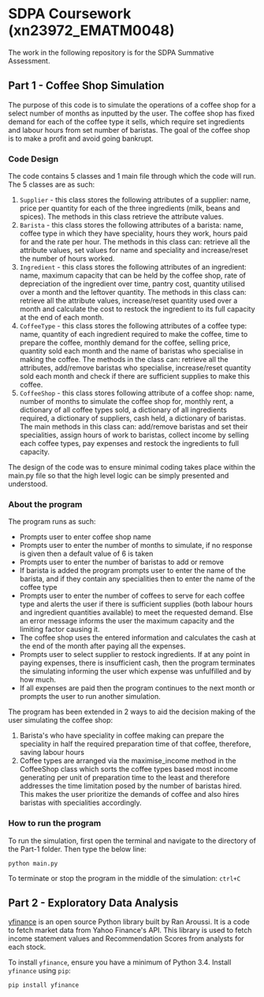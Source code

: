 # SDPA Coursework (xn23972_EMATM0048)

The work in the following repository is for the SDPA Summative Assessment.


## Part 1 - Coffee Shop Simulation
The purpose of this code is to simulate the operations of a coffee shop for a select number of months as inputted by the user. The coffee shop has fixed demand for each of the coffee type it sells, which require set ingredients and labour hours from set number of baristas. The goal of the coffee shop is to make a profit and avoid going bankrupt.

### Code Design
The code contains 5 classes and 1 main file through which the code will run. The 5 classes are as such:
1. `Supplier` - this class stores the following attributes of a supplier: name, price per quantity for each of the three ingredients (milk, beans and spices). The methods in this class retrieve the attribute values. 
2. `Barista` - this class stores the following attributes of a barista: name, coffee type in which they have speciality, hours they work, hours paid for and the rate per hour. The methods in this class can: retrieve all the attribute values, set values for name and speciality and increase/reset the number of hours worked.
3. `Ingredient` - this class stores the following attributes of an ingredient: name, maximum capacity that can be held by the coffee shop, rate of depreciation of the ingredient over time, pantry cost, quantity utilised over a month and the leftover quantity. The methods in this class can: retrieve all the attribute values, increase/reset quantity used over a month and calculate the cost to restock the ingredient to its full capacity at the end of each month. 
4. `CoffeeType` - this class stores the following attributes of a coffee type: name, quantity of each ingredient required to make the coffee, time to prepare the coffee, monthly demand for the coffee, selling price, quantity sold each month and the name of baristas who specialise in making the coffee. The methods in the class can: retrieve all the attributes, add/remove baristas who specialise, increase/reset quantity sold each month and check if there are sufficient supplies to make this coffee.
5. `CoffeeShop` - this class stores following attribute of a coffee shop: name, number of months to simulate the coffee shop for, monthly rent, a dictionary of all coffee types sold, a dictionary of all ingredients required, a dictionary of suppliers, cash held, a dictionary of baristas. The main methods in this class can: add/remove baristas and set their specialities, assign hours of work to baristas, collect income by selling each coffee types, pay expenses and restock the ingredients to full capacity. 

The design of the code was to ensure minimal coding takes place within the main.py file so that the high level logic can be simply presented and understood.

### About the program
The program runs as such:
- Prompts user to enter coffee shop name
- Prompts user to enter the number of months to simulate, if no response is given then a default value of 6 is taken
- Prompts user to enter the number of baristas to add or remove
- If barista is added the program prompts user to enter the name of the barista, and if they contain any specialities then to enter the name of the coffee type
- Prompts user to enter the number of coffees to serve for each coffee type and alerts the user if there is sufficient supplies (both labour hours and ingredient quantities available) to meet the requested demand. Else an error message informs the user the maximum capacity and the limiting factor causing it.
- The coffee shop uses the entered information and calculates the cash at the end of the month after paying all the expenses. 
- Prompts user to select supplier to restock ingredients. If at any point in paying expenses, there is insufficient cash, then the program terminates the simulating informing the user which expense was unfulfilled and by how much.
- If all expenses are paid then the program continues to the next month or prompts the user to run another simulation. 

The program has been extended in 2 ways to aid the decision making of the user simulating the coffee shop:
1. Barista's who have speciality in coffee making can prepare the speciality in half the required preparation time of that coffee, therefore, saving labour hours
2. Coffee types are arranged via the maximise_income method in the CoffeeShop class which sorts the coffee types based most income generating per unit of preparation time to the least and therefore addresses the time limitation posed by the number of baristas hired. This makes the user prioritize the demands of coffee and also hires baristas with specialities accordingly.

### How to run the program
To run the simulation, first open the terminal and navigate to the directory of the Part-1 folder. Then type the below line:
```
python main.py
```
To terminate or stop the program in the middle of the simulation: `ctrl+C`

## Part 2 - Exploratory Data Analysis

[yfinance](https://github.com/ranaroussi/yfinance) is an open source Python library built by Ran Aroussi. It is a code to fetch market data from Yahoo Finance's API. This library is used to fetch income statement values and Recommendation Scores from analysts for each stock.  

To install `yfinance`, ensure you have a minimum of Python 3.4. Install `yfinance` using `pip`:
```
pip install yfinance
```
